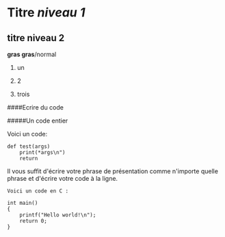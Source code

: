 # Titre *niveau 1*

## titre niveau 2

__gras gras__/normal

1. un

2. 2

3. trois


####Ecrire du code

#####Un code entier

Voici un code:

    def test(args)
        print(*args\n")
        return
    
Il vous suffit d'écrire votre phrase de présentation comme n'importe quelle phrase et d'écrire votre code à la ligne.
    
`Voici un code en C :`

    int main()
    {
        printf("Hello world!\n");
        return 0;
    }
